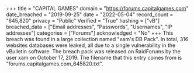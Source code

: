+++
title = "CAPITAL GAMES"
domain = "https://forums.capitalgames.com"
date_breached = "2019-09-25"
date = "2022-05-04"
record_count = "645,820"
privacy = "Public"
Verified = "True"
hashing = ["vB"]
breached_data = ["Email addresses", "Passwords", "Usernames", "IP addresses"]
categories = ["Forums"]
acknowledged = "No"
+++
This breach was found in a large collection named "xam's DB Pack". In total, 316 websites databases were leaked, all due to a single vulnerability in the vBulletin software. The breach pack was released on RaidForums by the user xam on October 17, 2019. The filename that this entry comes from is "forums.capitalgames.com_645820.txt".
